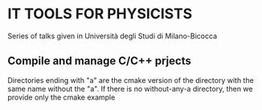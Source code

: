 # IT TOOLS FOR PHYSICISTS

Series of talks given in Università degli Studi di Milano-Bicocca

## Compile and manage C/C++ prjects

Directories ending with "a" are the cmake version of the directory with the same name without the "a".
If there is no without-any-a directory, then we provide only the cmake example
